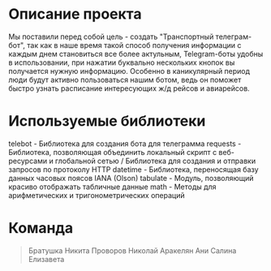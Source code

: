 # Описание проекта
Мы поставили перед собой цель - создать "Транспортный телеграм-бот", так как в наше время такой способ получения информации с каждым днем становиться все более актульным, Telegram-боты удобны в использовании, при нажатии буквально нескольких кнопок вы получается нужную информацию. Особенно в каникулярный период люди будут активно пользоваться нашим ботом, ведь он поможет быстро узнать расписание интересующих ж/д рейсов и авиарейсов. 

# Используемые библиотеки 
telebot - Библиотека для создания бота для телеграмма
requests - Библиотека, позволяющая объединить локальный скрипт с веб-ресурсами и глобальной сетью / Библиотека для создания и отправки запросов по протоколу HTTP
datetime - Библиотека, переносящая базу данных часовых поясов IANA (Olson)
tabulate - Модуль, позволяющий красиво отображать табличные данные
math - Методы для арифметических и тригонометрических операций

# Команда
> Братушка Никита
> Проворов Николай
> Аракелян Ани
> Салина Елизавета
